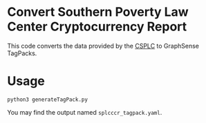 # Convert Southern Poverty Law Center Cryptocurrency Report

This code converts the data provided by the [CSPLC](https://www.splcenter.org/cryptocurrency-report) to GraphSense TagPacks.  

# Usage
```
python3 generateTagPack.py
```

You may find the output named `splcccr_tagpack.yaml`.
